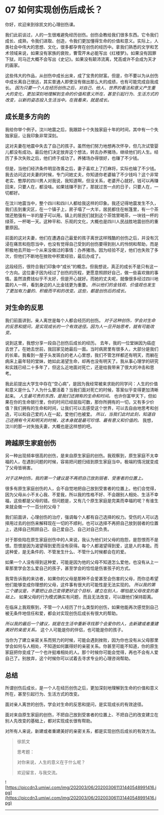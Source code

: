 # 07 如何实现创伤后成长？

你好，欢迎来到徐凯文的心理创伤课。 

我们此前谈过，人的一生很难避免经历创伤。创伤会教给我们很多东西。它令我们成长、成熟，令我们进取、创造，令我们更加懂得生命的价值和意义。实际上，人类社会中伟大的思想、文化，很多都孕育在创伤的经历中。拿我们熟悉的文学和艺术领域来说，如果没有家族的衰败，曹雪芹未必能写出《红楼梦》。如果没有因罪下狱，司马迁大概不会写出《史记》。如果没有颠沛流离，梵高或许不会成为天才的画家。

这些伟大的作品，从创伤中成长出来，成了宝贵的财富。但是，你不要以为从创伤中成长离自己很远，其实普通人即使没有做出那么大的成绩，也有可能完成自我成长。 *因为只要一个人在经历创伤之后，对自己、他人、世界的看法和意义产生重大的变化，更加深刻地理解到生命的价值和意义所在，甚至引起行为、生活方式的改变，以新的姿态投入生活当中。在我看来，就是成长。*

## 成长是多方向的

我给你举个例子。汶川地震之后，我跟踪十个失独家庭十年的时间，其中有一个失独家庭，让我印象非常深刻。

这对夫妻在地震中失去了自己的孩子。虽然他们努力地想再次怀孕，但几次试管婴儿都没有成功。最后他们决定放弃这个想法，转去办养猪场，继续他们的人生。经历了多次失败之后，他们终于成功了。养猪场办得很好，也赚了不少钱。

但是，当他们经济条件明显改善之后，妻子喜欢上了打麻将，实际也输了不少钱。我去访问这对夫妻的时候，专门问她丈夫，你知道你老婆输了不少钱吗？这个非常老实、憨厚的四川男人对我说，我知道啊，但没关系，老婆开心就好。钱可以再赚回来，只要人在，都没啥。如果钱赚不到了，那就过苦一点的日子，只要人在，一切都好。

在汶川地震当中，整个四川和四川人都给我这样的印象。我还记得地震发生不久，我们去到重灾区，在一个镇子上，房子塌了一大半，居民都住在帐篷里，有一个茶馆还勉强有一半的屋子可以用。镇上的居民们就到这个茶馆里喝茶，一块钱一杯的绿茶，一杯喝一天。这种平和、乐观的文化，大概也是四川人民战胜地震创伤的重要原因。

前面的这对夫妻，他们在遭遇自己最爱的孩子离世这样残酷的创伤之后，并没有沉浸在痛苦和抱怨当中，也没有觉得自己受到的创伤要得到别人的怜悯和帮助，而是积极地去开始一个从来没做过的事情：办养猪场。因为经验不足，他们也失败了多次，但他们不断地在挫败中积累经验，最后办成了。

这段经历，很符合我们印象中“成长”的概念。但我想说，真正的成长不是只有这一个方向。这位妻子因为经过了创伤的历程，更愿意照顾好自己，做一些喜欢做的事情。虽然浪费钱似乎不太好，但是开心就好。而她的丈夫呢，就像很多经过四川地震的人一样，看到身边的人比金钱更为重要。 *所以他们的金钱观、价值观也发生了更加有力量的、积极而平和的改变。这些，都是创伤后的成长。*

## 对生命的反思

我们前面讲到，亲人离世是每个人都会经历的创伤。 *对于这种创伤，学会对生命的反思和提问，是实现成长的一个有效途径。因为人一旦开始思考，就有可能改变。*

说到这里，我想分享一段自己创伤后成长的经历。 去年，我的一位堂妹因为癌症去世了。在她去世前，我回家见她最后一面。当时病房里有很多人，大部分是我们的长辈。我看到一屋子头发斑白的老人心里想，我们不管怎样都还有明天，而躺在病床上最年轻的堂妹，她如此渴望生命，却再也没有明天了。我从事心理学的研究和实践已经二十多年了，但这么近地面对死亡，还是给我带来了很大的冲击和思考。

我此前提出大学生中存在“空心病”，是因为我经常被来求助的同学问：人生的价值和意义是什么？人为什么要活着？当我们面对死亡的时候，答案似乎变得更加清晰起来。 *人生最可贵的东西，是我们还拥有的生命和时间。* 也许你富甲天下，但如果在你的生命银行里，你的时间已经屈指可数，那你所拥有的一切，又有多少价值？我们拥有的生命和时间，让我们可以去感受这个世界，可以去自由地思考和创造，可以和自己爱的人在一起，爱他们也被爱。 *所以，当我们此时此刻，知道自己还拥有今天和明天的时候，这本身就是最可珍惜、最有意义和价值的。* 我想，汶川的那一对失独夫妻，大概也是这样想的吧。

## 跨越原生家庭创伤

另一种出现频率很高的创伤，是来自原生家庭的创伤。我观察到，原生家庭不太幸福的人，在遇到问题的时候，容易把问题归结到原生家庭当中。极端的情况就变成了父母皆祸害。

 *对于这种创伤，我的第一个建议是不再把自己放到弱者、受害者的位置上。*

很多有原生家庭创伤的人，会不自觉地把自己放到受害者的位置上。他们会觉得，因为父母从小不关心我、不爱我，所以我的性格不好、不会跟别人相处、生活不幸福，这些都是父母的错。但问题是，又有几个原生家庭是完美而幸福的呢？有谁生来就会做一个一百分的父母？

我们前面讲，心理创伤的治疗，强调每个人都有自己选择的权力。受伤的人可以选择用过去的创伤来解释现在一切的不顺利，也可以选择不再把自己放到弱者的位置上，选择自己照顾自己、自己爱自己、自己对自己负责。

对于那些陷在原生家庭创伤中的人来说，我认为他们对父母的抱怨，是怨恨而不是恨。怨恨是因为渴望得到爱而没有获得。每个人都渴望得到爱，这是人的本能。而这种爱，是无条件的、不管发生什么、不管什么时候都会在的爱。

如果一个人没有得到这种爱，可能是因为他的父母不知道怎么爱他，也没有从上一辈那里学会怎么爱自己的孩子，甚至学会的恰恰是伤害孩子的方式。

我常告诉我的来访者，如果你的父母是那种不会爱甚至会伤害的父母，而你总希望他们能够变成你理想的父母，这件事有很大的可能性是无法实现的。 *所以我的第二个建议是，不要把让自己变得更好这个目标，建立在别人，哪怕是父母改变的基础上。* 如果父母的行为模式确实有问题，而且无法改变，可以跟他们保持距离。

在临床上我观察到，不管一个人经历了什么类型的创伤，如果他能再次感觉到自己被无条件地信任和爱，都会对实现创伤后成长有很大的帮助。

 *所以我的最后一个建议，就是在生活中重新寻找那个会爱你的人，去新建或者重建美好的亲密关系。* 这个人可能是你的伴侣，也可能是你的孩子。

当你为了建立亲密关系而努力的时候，可能会遇到挫败，因为你也没有从父母那里学会如何与人相处，不知道如何赢得好的亲密关系。你甚至可能不知道，你的原生家庭把你变成了一个也许挺难相处的人。那个时候你可能会觉得，再也不会有人爱自己了。别放弃，这个时候你可以试着去寻求专业的心理咨询帮助。

## 总结

所谓创伤后成长，是一个人在经历创伤之后，更加深刻地理解到生命的价值和意义所在，甚至引起行为、生活方式的改变。

面对亲人离世的创伤，学会对生命的反思和提问，是实现成长的有效途径。

面对来自原生家庭的创伤，不把自己放到受害者的位置上、不把自己的改变建立在别人先改变的基础上，都对实现成长很有帮助。

对所有人来说，新建或者重建美好的亲密关系，都是实现创伤后成长的有效方法。

> 徐凯文
> 
> 思考题：
> 
> 对你来说，人生的意义在于什么呢？
> 
> 欢迎留言，与我交流。

![https://piccdn3.umiwi.com/img/202003/06/202003061131440548991416.jpg](https://piccdn3.umiwi.com/img/202003/06/202003061131440548991416.jpg)

---
